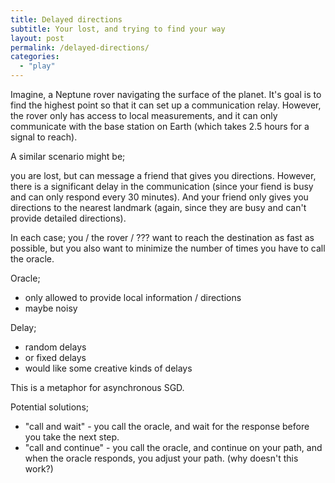 ```yaml
---
title: Delayed directions
subtitle: Your lost, and trying to find your way
layout: post
permalink: /delayed-directions/
categories: 
  - "play"
---
```


Imagine, a Neptune rover navigating the surface of the planet.
It's goal is to find the highest point so that it can set up a communication relay.
However, the rover only has access to local measurements, and it can only communicate with the base station on Earth (which takes 2.5 hours for a signal to reach).

A similar scenario might be;

you are lost, but can message a friend that gives you directions.
However, there is a significant delay in the communication (since your fiend is busy and can only respond every 30 minutes).
And your friend only gives you directions to the nearest landmark (again, since they are busy and can't provide detailed directions).

In each case; you / the rover / ??? want to reach the destination as fast as possible, but you also want to minimize the number of times you have to call the oracle.

Oracle;
- only allowed to provide local information / directions
- maybe noisy

Delay;
- random delays 
- or fixed delays
- would like some creative kinds of delays

This is a metaphor for asynchronous SGD.

Potential solutions;

- "call and wait" - you call the oracle, and wait for the response before you take the next step.
- "call and continue" - you call the oracle, and continue on your path, and when the oracle responds, you adjust your path. (why doesn't this work?)